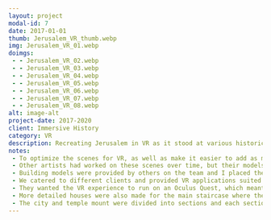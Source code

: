 ```yaml
---
layout: project
modal-id: 7
date: 2017-01-01
thumb: Jerusalem_VR_thumb.webp
img: Jerusalem_VR_01.webp
doimgs:
 - - Jerusalem_VR_02.webp
 - - Jerusalem_VR_03.webp
 - - Jerusalem_VR_04.webp
 - - Jerusalem_VR_05.webp
 - - Jerusalem_VR_06.webp
 - - Jerusalem_VR_07.webp
 - - Jerusalem_VR_08.webp
alt: image-alt
project-date: 2017-2020
client: Immersive History
category: VR
description: Recreating Jerusalem in VR as it stood at various historical periods was the biggest theme during my time at Immersive History.
notes:
 - To optimize the scenes for VR, as well as make it easier to add as much detail as possible, it was most effective to instance just a few distinct models around the scene.  Care had to be taken to construct the original objects to the correct dimensions so they would match up perfectly when instanced without leaving gaps or extending over edges.  This was especially true since many of the historical dimensions of the buildings were well established.
 - Other artists had worked on these scenes over time, but their models didn't always line up.  When the scenes were being assembled into their final forms I would modify assets where needed to make sure everything lined up properly.  This sometimes required readjusting UV layouts, improving instanced geometry and creating new details where needed.
 - Building models were provided by others on the team and I placed them in the city.  There are many different types ranging from stacked houses to small homes to large mansions.  Location in the city was important, but also making sure they sat nicely on the terrain and didn't intersect other buildings or landmarks in unrealistic ways.
 - We catered to different clients and provided VR applications suited to their needs.  This particular model was for <a href="https://wisdomintorah.com/" target="blank">"Wisdom in Torah Ministries"</a> that wanted accurate models of Jerusalem based on their archeological research.
 - They wanted the VR experience to run on an Oculus Quest, which meant it needed to be very light on memory consumption.  This again called for instancing as well as utilizing correct UV maps to be able to reuse textures as much as possible.  Instancing also allowed us to more easily create interactions in Unity where the developer had made scripts to easily assign actions to certain instanced models, such as doors and gates, and those actions would be automatically assigned when the model changed.
 - More detailed houses were also made for the main staircase where the player could walk and I was tasked with placing them convincingly along the sides of the stairs, making sure no doors were blocked and that none of the houses were floating or sitting in ways that would break the experience.
 - The city and temple mount were divided into sections and each section received its own dedicated LOD.  This made it possible to stream in different sections at higher fidelity when the player was in the area, as well as providing a nice scene overview when viewed as an overhead map.
---
```

